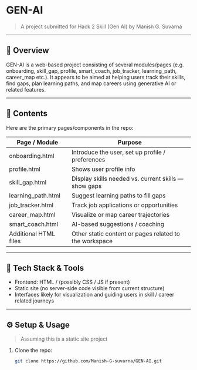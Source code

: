 # GEN-AI

> A project submitted for Hack 2 Skill (Gen AI) by Manish G. Suvarna

---

## 🚀 Overview

GEN-AI is a web-based project consisting of several modules/pages (e.g. onboarding, skill_gap, profile, smart_coach, job_tracker, learning_path, career_map etc.). It appears to be aimed at helping users track their skills, find gaps, plan learning paths, and map careers using generative AI or related features.

---

## 📂 Contents

Here are the primary pages/components in the repo:

| Page / Module | Purpose |
|---|---|
| onboarding.html | Introduce the user, set up profile / preferences |
| profile.html | Shows user profile info |
| skill_gap.html | Display skills needed vs. current skills — show gaps |
| learning_path.html | Suggest learning paths to fill gaps |
| job_tracker.html | Track job applications or opportunities |
| career_map.html | Visualize or map career trajectories |
| smart_coach.html | AI-based suggestions / coaching |
| Additional HTML files | Other static content or pages related to the workspace |

---

## 🔧 Tech Stack & Tools

- Frontend: HTML / (possibly CSS / JS if present)  
- Static site (no server-side code visible from current structure)  
- Interfaces likely for visualization and guiding users in skill / career related journeys  

---

## ⚙ Setup & Usage

> Assuming this is a static site project

1. Clone the repo:

   ```bash
   git clone https://github.com/Manish-G-suvarna/GEN-AI.git 

